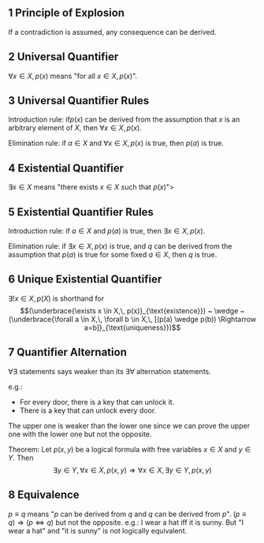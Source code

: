 ## 1 Principle of Explosion
If a contradiction is assumed, any consequence can be derived. 

## 2 Universal Quantifier
$\forall x \in X, p(x)$ means "for all $x \in X, p(x)$". 

## 3 Universal Quantifier Rules
Introduction rule: if$p(x)$ can be derived from the assumption that $x$ is an arbitrary element of $X$, then $\forall x \in X, p(x)$. 

Elimination rule: if $a \in X$ and $\forall x \in X, p(x)$ is true, then $p(a)$ is true. 

## 4 Existential Quantifier
$\exists x \in X$ means "there exists $x \in X$ such that $p(x)$"> 

## 5 Existential Quantifier Rules
Introduction rule: if $a \in X$ and $p(a)$ is true, then $\exists x \in X, p(x)$. 

Elimination rule: if $\exists x \in X, p(x)$ is true, and $q$ can be derived from the assumption that $p(a)$ is true for some fixed $a \in X$, then $q$ is true. 

## 6 Unique Existential Quantifier
$\exists! x \in X, p(X)$ is shorthand for $$(\underbrace{\exists x \in X,\, p(x)}_{\text{existence}}) ~ \wedge ~ (\underbrace{\forall a \in X,\, \forall b \in X,\, [(p(a) \wedge p(b)) \Rightarrow a=b]}_{\text{uniqueness}})$$

## 7 Quantifier Alternation
$\forall \exists$ statements says weaker than its $\exists \forall$ alternation statements. 

e.g.:
- For every door, there is a key that can unlock it. 
- There is a key that can unlock every door. 

The upper one is weaker than the lower one since we can prove the upper one with the lower one but not the opposite. 

Theorem:
Let $p(x, y)$ be a logical formula with free variables $x \in X$ and $y \in Y$. Then $$\exists y \in Y, \forall x \in X, p(x, y) \Rightarrow \forall x \in X, \exists y \in Y, p(x, y)$$

## 8 Equivalence
$p \equiv q$ means "$p$ can be derived from $q$ and $q$ can be derived from $p$". $(p \equiv q) \Rightarrow (p \Leftrightarrow q)$ but not the opposite. 
e.g.:
I wear a hat iff it is sunny. But "I wear a hat" and "it is sunny" is not logically equivalent. 
